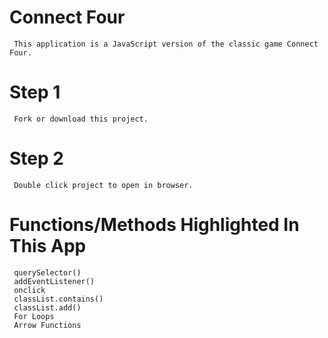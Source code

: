 # Connect Four 
     This application is a JavaScript version of the classic game Connect Four.  

# Step 1 
     Fork or download this project.
# Step 2
     Double click project to open in browser.

# Functions/Methods Highlighted In This App
     querySelector()
     addEventListener()
     onclick
     classList.contains()
     classList.add()
     For Loops
     Arrow Functions